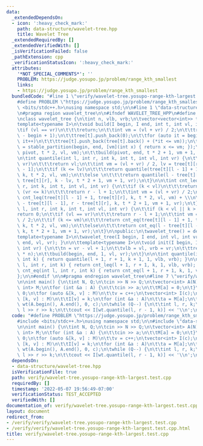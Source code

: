 ```yaml
---
data:
  _extendedDependsOn:
  - icon: ':heavy_check_mark:'
    path: data-structure/wavelet-tree.hpp
    title: Wavelet Tree
  _extendedRequiredBy: []
  _extendedVerifiedWith: []
  _isVerificationFailed: false
  _pathExtension: cpp
  _verificationStatusIcon: ':heavy_check_mark:'
  attributes:
    '*NOT_SPECIAL_COMMENTS*': ''
    PROBLEM: https://judge.yosupo.jp/problem/range_kth_smallest
    links:
    - https://judge.yosupo.jp/problem/range_kth_smallest
  bundledCode: "#line 1 \"verify/wavelet-tree.yosupo-range-kth-largest.test.cpp\"\n\
    #define PROBLEM \"https://judge.yosupo.jp/problem/range_kth_smallest\"\n\n#include\
    \ <bits/stdc++.h>\nusing namespace std;\n\n#line 1 \"data-structure/wavelet-tree.hpp\"\
    \n#pragma region wavelet_tree\n\n#ifndef WAVELET_TREE_HPP\n#define WAVELET_TREE_HPP\n\
    \nclass wavelet_tree {\n\tint n, vlb, vrb;\n\tvector<vector<int>> tree;\n\n\t\
    template<typename I>\n\tvoid build(I begin, I end, int t, int vl, int vr) {\n\t\
    \tif (vl == vr)\n\t\t\treturn;\n\t\tint vm = (vl + vr) / 2;\n\t\ttree[t].reserve(end\
    \ - begin + 1);\n\t\ttree[t].push_back(0);\n\t\tfor (auto it = begin; it != end;\
    \ it++)\n\t\t\ttree[t].push_back(tree[t].back() + (*it <= vm));\n\t\tauto pivot\
    \ = stable_partition(begin, end, [vm](int x) { return x <= vm; });\n\t\tbuild(begin,\
    \ pivot, t * 2, vl, vm);\n\t\tbuild(pivot, end, t * 2 + 1, vm + 1, vr);\n\t}\n\
    \n\tint quantile(int l, int r, int k, int t, int vl, int vr) {\n\t\tif (vl ==\
    \ vr)\n\t\t\treturn vl;\n\t\tint vm = (vl + vr) / 2, lv = tree[t][r] - tree[t][l\
    \ - 1];\n\t\tif (k <= lv)\n\t\t\treturn quantile(tree[t][l - 1] + 1, tree[t][r],\
    \ k, t * 2, vl, vm);\n\t\telse \n\t\t\treturn quantile(l - tree[t][l - 1], r -\
    \ tree[t][r], k - lv, t * 2 + 1, vm + 1, vr);\n\t}\n\n\tint cnt_leq(int l, int\
    \ r, int k, int t, int vl, int vr) {\n\t\tif (k < vl)\n\t\t\treturn 0;\n\t\tif\
    \ (vr <= k)\n\t\t\treturn r - l + 1;\n\t\tint vm = (vl + vr) / 2;\n\t\treturn\
    \ cnt_leq(tree[t][l - 1] + 1, tree[t][r], k, t * 2, vl, vm) + \\\n\t\t\tcnt_leq(l\
    \ - tree[t][l - 1], r - tree[t][r], k, t * 2 + 1, vm + 1, vr);\n\t}\n\n\tint cnt_eq(int\
    \ l, int r, int k, int t, int vl, int vr) {\n\t\tif (k < vl || k > vr)\n\t\t\t\
    return 0;\n\t\tif (vl == vr)\n\t\t\treturn r - l + 1;\n\t\tint vm = (vl + vr)\
    \ / 2;\n\t\tif (k <= vm)\n\t\t\treturn cnt_eq(tree[t][l - 1] + 1, tree[t][r],\
    \ k, t * 2, vl, vm);\n\t\telse\n\t\t\treturn cnt_eq(l - tree[t][l - 1], r - tree[t][r],\
    \ k, t * 2 + 1, vm + 1, vr);\n\t}\n\npublic:\n\twavelet_tree() = default;\n\n\t\
    template<typename I>\n\twavelet_tree(I begin, I end, int vl, int vr) { init(begin,\
    \ end, vl, vr); }\n\n\ttemplate<typename I>\n\tvoid init(I begin, I end, int vl,\
    \ int vr) {\n\t\tn = vr - vl + 1;\n\t\tvlb = vl, vrb = vr;\n\t\ttree.resize(4\
    \ * n);\n\t\tbuild(begin, end, 1, vl, vr);\n\t}\n\n\tint quantile(int l, int r,\
    \ int k) { return quantile(l + 1, r + 1, k + 1, 1, vlb, vrb); }\n\n\tint cnt_leq(int\
    \ l, int r, int k) { return cnt_leq(l + 1, r + 1, k, 1, vlb, vrb); }\n\n\tint\
    \ cnt_eq(int l, int r, int k) { return cnt_eq(l + 1, r + 1, k, 1, vlb, vrb); }\n\
    };\n\n#endif \n\n#pragma endregion wavelet_tree\n#line 7 \"verify/wavelet-tree.yosupo-range-kth-largest.test.cpp\"\
    \n\nint main() {\n\tint N, Q;\n\tcin >> N >> Q;\n\tvector<int> A(N);\n\tmap<int,\
    \ int> M;\n\tfor (int &a : A) {\n\t\tcin >> a;\n\t\tM[a] = 0;\n\t}\n\tint c =\
    \ 0;\n\tfor (auto &[k, v] : M)\n\t\tv = c++;\n\tvector<int> I(c);\n\tfor (auto\
    \ [k, v] : M)\n\t\tI[v] = k;\n\tfor (int &a : A)\n\t\ta = M[a];\n\t\n\twavelet_tree\
    \ wt(A.begin(), A.end(), 0, c);\n\twhile (Q--) {\n\t\tint l, r, k;\n\t\tcin >>\
    \ l >> r >> k;\n\t\tcout << I[wt.quantile(l, r - 1, k)] << '\\n';\n\t}\n}\n"
  code: "#define PROBLEM \"https://judge.yosupo.jp/problem/range_kth_smallest\"\n\n\
    #include <bits/stdc++.h>\nusing namespace std;\n\n#include \"data-structure/wavelet-tree.hpp\"\
    \n\nint main() {\n\tint N, Q;\n\tcin >> N >> Q;\n\tvector<int> A(N);\n\tmap<int,\
    \ int> M;\n\tfor (int &a : A) {\n\t\tcin >> a;\n\t\tM[a] = 0;\n\t}\n\tint c =\
    \ 0;\n\tfor (auto &[k, v] : M)\n\t\tv = c++;\n\tvector<int> I(c);\n\tfor (auto\
    \ [k, v] : M)\n\t\tI[v] = k;\n\tfor (int &a : A)\n\t\ta = M[a];\n\t\n\twavelet_tree\
    \ wt(A.begin(), A.end(), 0, c);\n\twhile (Q--) {\n\t\tint l, r, k;\n\t\tcin >>\
    \ l >> r >> k;\n\t\tcout << I[wt.quantile(l, r - 1, k)] << '\\n';\n\t}\n}"
  dependsOn:
  - data-structure/wavelet-tree.hpp
  isVerificationFile: true
  path: verify/wavelet-tree.yosupo-range-kth-largest.test.cpp
  requiredBy: []
  timestamp: '2022-05-07 19:56:49-07:00'
  verificationStatus: TEST_ACCEPTED
  verifiedWith: []
documentation_of: verify/wavelet-tree.yosupo-range-kth-largest.test.cpp
layout: document
redirect_from:
- /verify/verify/wavelet-tree.yosupo-range-kth-largest.test.cpp
- /verify/verify/wavelet-tree.yosupo-range-kth-largest.test.cpp.html
title: verify/wavelet-tree.yosupo-range-kth-largest.test.cpp
---
```

